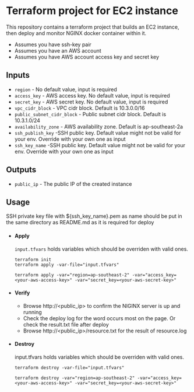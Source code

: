 Terraform project for EC2 instance
=====================
This repository contains a terraform project that builds an EC2 instance, then deploy and monitor NGINX docker container within it.
* Assumes you have ssh-key pair 
* Assumes you have an AWS account
* Assumes you have AWS account access key and secret key

Inputs
--------------
- `region` - No default value, input is required
- `access_key` - AWS access key. No default value, input is required
- `secret_key` - AWS secret key. No default value, input is required
- `vpc_cidr_block` - VPC cidr block. Default is 10.3.0.0/16
- `public_subnet_cidr_block` - Public subnet cidr block. Default is 10.3.1.0/24
- `availability_zone` - AWS availability zone. Default is ap-southeast-2a
- `ssh_publish_key` -SSH public key. Default value might not be valid for your env. Override with your own one as input 
- `ssh_key_name` -SSH public key. Default value might not be valid for your env. Override with your own one as input 

Outputs
--------------
- `public_ip` - The public IP of the created instance

Usage
-----
SSH private key file with ${ssh_key_name}.pem as name should be put in the same directory as README.md as it is required for deploy

- #### Apply
    `input.tfvars` holds variables which should be overriden with valid ones.
    ```
    terraform init
    terraform apply -var-file="input.tfvars" 
    ```
    ```
    terraform apply -var="region=ap-southeast-2" -var="access_key=<your-aws-access-key>" -var="secret_key=<your-aws-secret-key>" 
    ```
 -    #### Verify 
      - Browse http://<public_ip> to confirm the NIGINX server is up and running
      - Check the deploy log for the word occurs most on the page. Or check the result.txt file after deploy
      - Browse http://<public_ip>/resource.txt for the result of resource.log

    
- #### Destroy
    input.tfvars holds variables which should be overriden with valid ones.
    ```
    terraform destroy -var-file="input.tfvars" 
    ```
    ```
    terraform destroy -var="region=ap-southeast-2" -var="access_key=<your-aws-access-key>" -var="secret_key=<your-aws-secret-key>" 
